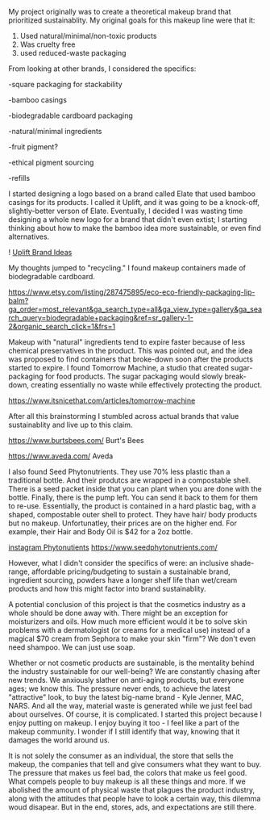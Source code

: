 My project originally was to create a theoretical makeup brand that prioritized sustainablity. My original goals for this makeup line were that it: 

1. Used natural/minimal/non-toxic products
2. Was cruelty free
3. used reduced-waste packaging

From looking at other brands, I considered the specifics:

-square packaging for stackability

-bamboo casings

-biodegradable cardboard packaging

-natural/minimal ingredients

-fruit pigment?

-ethical pigment sourcing

-refills

I started designing a logo based on a brand called Elate that used bamboo casings for its products. I called it Uplift, and it was going to be a knock-off, slightly-better verson of Elate. Eventually, I decided I was wasting time designing a whole new logo for a brand that didn't even extist; I starting thinking about how to make the bamboo idea more sustainable, or even find alternatives.


! [Uplift Brand Ideas](upliftscreenshot.png)

My thoughts jumped to "recycling." I found makeup containers made of biodegradable cardboard.

https://www.etsy.com/listing/287475895/eco-eco-friendly-packaging-lip-balm?ga_order=most_relevant&ga_search_type=all&ga_view_type=gallery&ga_search_query=biodegradable+packaging&ref=sr_gallery-1-2&organic_search_click=1&frs=1

Makeup with "natural" ingredients tend to expire faster because of less chemical preservatives in the product. This was pointed out, and the idea was proposed to find containers that broke-down soon after the products started to expire. I found Tomorrow Machine, a studio that created sugar-packaging for food products. The sugar packaging would slowly break-down, creating essentially no waste while effectively protecting the product.

https://www.itsnicethat.com/articles/tomorrow-machine

After all this brainstorming I stumbled across actual brands that value sustainablity and live up to this claim. 

https://www.burtsbees.com/           Burt's Bees

https://www.aveda.com/               Aveda

I also found Seed Phytonutrients. They use 70% less plastic than a traditional bottle. And their produtcs are wrapped in a compostable shell. There is a seed packet inside that you can plant when you are done with the bottle. Finally, there is the pump left. You can send it back to them for them to re-use. Essentially, the product is contained in a hard plastic bag, with a shaped, compostable outer shell to protect. They have hair/ body products but no makeup. Unfortunatley, their prices are on the higher end. For example, their Hair and Body Oil is $42 for a 2oz bottle.

<a href= "https://www.instagram.com/seedphytonutrients/" target="_blank">instagram Phytonutients</a>
https://www.seedphytonutrients.com/

However, what I didn't consider the specifics of were: an inclusive shade-range, affordable pricing/budgeting to sustain a sustainable brand, ingredient sourcing, powders have a longer shelf life than wet/cream products and how this might factor into brand sustainablity.

A potential conclusion of this project is that the cosmetics industry as a whole should be done away with. There might be an exception for moisturizers and oils. How much more efficient would it be to solve skin problems with a dermatologist (or creams for a medical use) instead of a magical $70 cream from Sephora to make your skin "firm"? We don't even need shampoo. We can just use soap.

Whether or not cosmetic products are sustainable, is the mentality behind the industry sustainable for our well-being? We are constantly chasing after new trends. We anxiously slather on anti-aging products, but everyone ages; we know this. The pressure never ends, to achieve the latest "attractive" look, to buy the latest big-name brand - Kyle Jenner, MAC, NARS. And all the way, material waste is generated while we just feel bad about ourselves. Of course, it is complicated. I started this project because I enjoy putting on makeup. I enjoy buying it too - I feel like a part of the makeup community. I wonder if I still identify that way, knowing that it damages the world around us.

It is not solely the consumer as an individual, the store that sells the makeup, the companies that tell and give consumers what they want to buy. The pressure that makes us feel bad, the colors that make us feel good. What compels people to buy makeup is all these things and more. If we abolished the amount of physical waste that plagues the product industry, along with the attitudes that people have to look a certain way, this dilemma woud disapear. But in the end, stores, ads, and expectations are still there.
